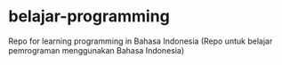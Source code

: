 # belajar-programming
Repo for learning programming in Bahasa Indonesia (Repo untuk belajar pemrograman menggunakan Bahasa Indonesia)

